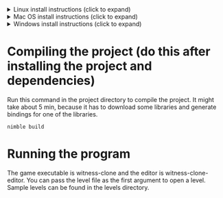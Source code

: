 <details>
  <summary>Linux install instructions (click to expand)</summary>

  # Installing dependencies
  This project uses a C game development library and that means quite a bit of libraries are needed on Linux. Below I have the commands to install dependencies for a few common Linux
  distributions.

  Ubuntu:
  ```
  sudo apt install libasound2-dev mesa-common-dev libx11-dev libxrandr-dev libxi-dev xorg-dev libgl1-mesa-dev libglu1-mesa-dev
  ```
  Fedora:
  ```
  sudo dnf install alsa-lib-devel mesa-libGL-devel libX11-devel libXrandr-devel libXi-devel libXcursor-devel libXinerama-devel libatomic
  ```
  Arch Linux:
  ```
  sudo pacman -S alsa-lib mesa libx11 libxrandr libxi libxcursor libxinerama
  ```

  # Installing Nim compiler and its package manager
  Run the following command in a terminal. It will download Nim to ~/.nimble/ and export the path where Nim binaries are. (Edit the command if you want to add Nim to the PATH variable yourself.)
  ```
  curl https://nim-lang.org/choosenim/init.sh -sSf | sh; echo 'export PATH=~/.nimble/bin:$PATH' > .profile 
  ```

  # Downloading the project
  Restart the terminal to make sure PATH has been updated. Then run this command to prepare the Nim environment and download the project:
  ```
  choosenim devel; nimble refresh; git clone https://github.com/Cloudperry/the-witness-puzzle-maker; cd the-witness-puzzle-maker
  ```
</details>

<details>
  <summary>Mac OS install instructions (click to expand)</summary>

  # Installing dependencies (Mac OS)
  Nim uses a C compiler. If you don't have one installed run the following command in a terminal to install Clang on Mac OS.
  ```
  xcode-select --install
  ```

  # Installing Nim compiler and its package manager
  Run the following command in a terminal. It will download Nim to ~/.nimble/ and export the path where Nim binaries are. (Edit the command if you want to add Nim to the PATH variable yourself.)
  ```
  curl https://nim-lang.org/choosenim/init.sh -sSf | sh; echo 'export PATH=~/.nimble/bin:$PATH' > .profile 
  ```

  # Downloading the project
  Restart the terminal to make sure PATH has been updated. Then run this command to prepare the Nim environment and download the project:
  ```
  choosenim devel; nimble refresh; git clone https://github.com/Cloudperry/the-witness-puzzle-maker; cd the-witness-puzzle-maker
  ```

  Run this command to compile the project. It will take about 5 min, because it has to download some libraries and generate bindings for one of the libraries.
  ```
  nimble build
  ```
</details>

<details>
  <summary>Windows install instructions (click to expand)</summary>
  # Installing Nim and its package manager (Windows)
  Download choosenim zip file [here](https://github.com/dom96/choosenim/releases), extract it and open runme.bat to install Nim.

  # Installing Git for Windows
  If you don't have a git environment installed, download and install [Git for Windows](https://gitforwindows.org/).

  # Downloading the project
  Run this command to prepare the Nim environment and download the project:
  ```
  choosenim devel && nimble refresh && git clone https://github.com/Cloudperry/the-witness-puzzle-maker && cd /d the-witness-puzzle-maker
  ```
  If you executed runme.bat in a terminal, you might need to restart the terminal for the command above to work.
</details>

# Compiling the project (do this after installing the project and dependencies)
Run this command in the project directory to compile the project. It might take about 5 min, because it has to download some libraries and generate bindings for one of the libraries.
```
nimble build
```

# Running the program
The game executable is witness-clone and the editor is witness-clone-editor. You can pass the level file as the first argument to open a level. Sample levels can be found in the levels directory.
